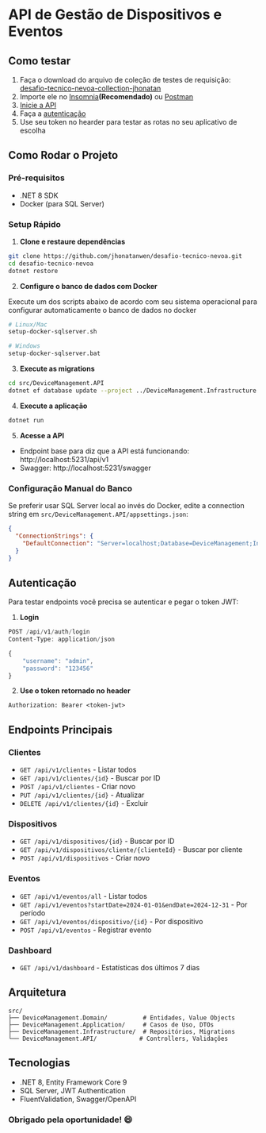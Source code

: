 # API de Gestão de Dispositivos e Eventos

## Como testar

1. Faça o download do arquivo de coleção de testes de requisição: [desafio-tecnico-nevoa-collection-jhonatan](./desafio-tecnico-nevoa-collection-jhonatan.json)
2. Importe ele no [Insomnia](https://insomnia.rest)**(Recomendado)** ou [Postman](https://www.postman.com)
3. [Inicie a API](#como-rodar-o-projeto)
4. Faça a [autenticação](#autenticação)
5. Use seu token no hearder para testar as rotas no seu aplicativo de escolha

## Como Rodar o Projeto

### Pré-requisitos

- .NET 8 SDK
- Docker (para SQL Server)

### Setup Rápido

1. **Clone e restaure dependências**

```bash
git clone https://github.com/jhonatanwen/desafio-tecnico-nevoa.git
cd desafio-tecnico-nevoa
dotnet restore
```

2. **Configure o banco de dados com Docker**

Execute um dos scripts abaixo de acordo com seu sistema operacional para configurar automaticamente o banco de dados no docker

```bash
# Linux/Mac
setup-docker-sqlserver.sh

# Windows
setup-docker-sqlserver.bat
```

3. **Execute as migrations**

```bash
cd src/DeviceManagement.API
dotnet ef database update --project ../DeviceManagement.Infrastructure
```

4. **Execute a aplicação**

```bash
dotnet run
```

5. **Acesse a API**

- Endpoint base para diz que a API está funcionando: http://localhost:5231/api/v1
- Swagger: http://localhost:5231/swagger

### Configuração Manual do Banco

Se preferir usar SQL Server local ao invés do Docker, edite a connection string em `src/DeviceManagement.API/appsettings.json`:

```json
{
  "ConnectionStrings": {
    "DefaultConnection": "Server=localhost;Database=DeviceManagement;Integrated Security=true;TrustServerCertificate=true;"
  }
}
```

## Autenticação

Para testar endpoints você precisa se autenticar e pegar o token JWT:

1. **Login**

```js
POST /api/v1/auth/login
Content-Type: application/json

{
    "username": "admin",
    "password": "123456"
}
```

2. **Use o token retornado no header**

```http
Authorization: Bearer <token-jwt>
```

## Endpoints Principais

### Clientes

- `GET /api/v1/clientes` - Listar todos
- `GET /api/v1/clientes/{id}` - Buscar por ID
- `POST /api/v1/clientes` - Criar novo
- `PUT /api/v1/clientes/{id}` - Atualizar
- `DELETE /api/v1/clientes/{id}` - Excluir

### Dispositivos

- `GET /api/v1/dispositivos/{id}` - Buscar por ID
- `GET /api/v1/dispositivos/cliente/{clienteId}` - Buscar por cliente
- `POST /api/v1/dispositivos` - Criar novo

### Eventos

- `GET /api/v1/eventos/all` - Listar todos
- `GET /api/v1/eventos?startDate=2024-01-01&endDate=2024-12-31` - Por período
- `GET /api/v1/eventos/dispositivo/{id}` - Por dispositivo
- `POST /api/v1/eventos` - Registrar evento

### Dashboard

- `GET /api/v1/dashboard` - Estatísticas dos últimos 7 dias

## Arquitetura

```
src/
├── DeviceManagement.Domain/          # Entidades, Value Objects
├── DeviceManagement.Application/     # Casos de Uso, DTOs
├── DeviceManagement.Infrastructure/  # Repositórios, Migrations
└── DeviceManagement.API/            # Controllers, Validações
```

## Tecnologias

- .NET 8, Entity Framework Core 9
- SQL Server, JWT Authentication
- FluentValidation, Swagger/OpenAPI

### Obrigado pela oportunidade! 😄
